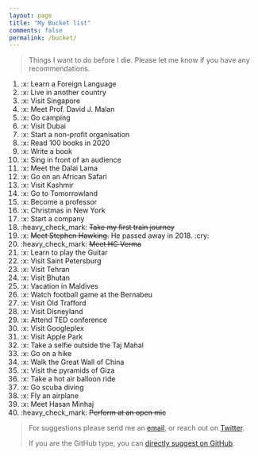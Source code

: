 ```yaml
---
layout: page
title: "My Bucket list"
comments: false
permalink: /bucket/
---
```

> Things I want to do before I die. Please let me know if you have any recommendations.

<ol>
    <li>:x: Learn a Foreign Language</li>
    <li>:x: Live in another country</li>
    <li>:x: Visit Singapore</li>
    <li>:x: Meet Prof. David J. Malan</li>
    <li>:x: Go camping</li>
    <li>:x: Visit Dubai</li>
    <li>:x: Start a non-profit organisation</li>
    <li>:x: Read 100 books in 2020</li>
    <li>:x: Write a book</li>
    <li>:x: Sing in front of an audience</li>
    <li>:x: Meet the Dalai Lama</li>
    <li>:x: Go on an African Safari</li>
    <li>:x: Visit Kashmir</li>
    <li>:x: Go to Tomorrowland</li>
    <li>:x: Become a professor</li>
    <li>:x: Christmas in New York</li>
    <li>:x: Start a company</li>
    <li>:heavy_check_mark: <s>Take my first train journey</s></li>
    <li>:x: <s>Meet Stephen Hawking.</s> He passed away in 2018. :cry:</li>
    <li>:heavy_check_mark: <s>Meet HC Verma</s></li>
    <li>:x: Learn to play the Guitar</li>
    <li>:x: Visit Saint Petersburg</li>
    <li>:x: Visit Tehran</li>
    <li>:x: Visit Bhutan</li>
    <li>:x: Vacation in Maldives</li>
    <li>:x: Watch football game at the Bernabeu</li>
    <li>:x: Visit Old Trafford</li>
    <li>:x: Visit Disneyland</li>
    <li>:x: Attend TED conference</li>
    <li>:x: Visit Googleplex</li>
    <li>:x: Visit Apple Park</li>
    <li>:x: Take a selfie outside the Taj Mahal</li>
    <li>:x: Go on a hike</li>
    <li>:x: Walk the Great Wall of China</li>
    <li>:x: Visit the pyramids of Giza</li>
    <li>:x: Take a hot air balloon ride</li>
    <li>:x: Go scuba diving</li>
    <li>:x: Fly an airplane</li>
    <li>:x: Meet Hasan Minhaj</li>
    <li>:heavy_check_mark: <s>Perform at an open mic</s></li>
</ol>

<blockquote><p>For suggestions please send me an <a href="mailto:reang.bade@gmail.com">email</a>, or reach out on <a
        href="https://twitter.com/reangdeba">Twitter</a>.</p>
      <p>If you are the GitHub type, you can <a href="https://github.com/reangdeba/reangdeba.github.io/edit/master/{{ page.path }}">directly suggest on GitHub</a>.</p></blockquote>
